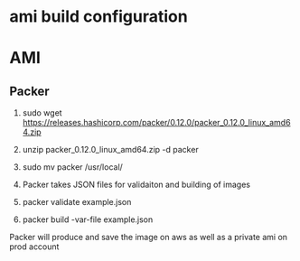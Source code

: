 # ami build configuration

# AMI

## Packer

1. sudo wget https://releases.hashicorp.com/packer/0.12.0/packer_0.12.0_linux_amd64.zip
2. unzip packer_0.12.0_linux_amd64.zip -d packer

3. sudo mv packer /usr/local/
	


4. Packer takes JSON files for validaiton and building of images


5. packer validate example.json


6. packer build -var-file example.json


Packer will produce and save the image on aws as well as a private ami on prod account
